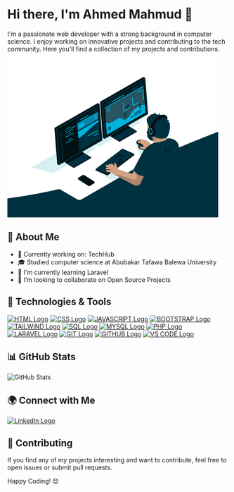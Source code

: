 # Hi there, I'm Ahmed Mahmud 👋

I'm a passionate web developer with a strong background in computer science. I enjoy working on innovative projects and contributing to the tech community. Here you'll find a collection of my projects and contributions.

![Developer GIF](/giphy.gif)

## 🚀 About Me

- 💼 Currently working on: TechHub
- 🎓 Studied computer science at Abubakar Tafawa Balewa University
- 🌱 I'm currently learning Laravel
- 👯 I’m looking to collaborate on Open Source Projects

## 🔧 Technologies & Tools

[![HTML Logo](https://img.icons8.com/fluency/48/html-5.png)](https://www.w3schools.com/html/)
[![CSS Logo](https://img.icons8.com/fluency/48/css3.png)](https://www.w3schools.com/css/)
[![JAVASCRIPT Logo](https://img.icons8.com/fluency/48/javascript.png)](https://www.w3schools.com/js/)
[![BOOTSTRAP Logo](https://img.icons8.com/fluency/48/bootstrap.png)](https://getbootstrap.com/)
[![TAILWIND Logo](https://img.icons8.com/fluency/48/tailwind_css.png)](https://tailwindcss.com/)
[![SQL Logo](https://img.icons8.com/arcade/48/sql.png)](https://www.w3schools.com/sql/)
[![MYSQL Logo](https://img.icons8.com/fluency/48/mysql-logo.png)](https://www.mysql.com/)
[![PHP Logo](https://img.icons8.com/officel/48/php-logo.png)](https://www.php.net/)
[![LARAVEL Logo](https://img.icons8.com/fluency/48/laravel.png)](https://laravel.com/)
[![GIT Logo](https://img.icons8.com/color/48/git.png)](https://git-scm.com/)
[![GITHUB Logo](https://img.icons8.com/fluency/48/github.png)](https://github.com/)
[![VS CODE Logo](https://img.icons8.com/fluency/48/visual-studio-code-insides.png)](https://code.visualstudio.com/)

## 📊 GitHub Stats

![GitHub Stats](https://github-readme-stats.vercel.app/api?username=dDevAhmed&show_icons=true&count_private=true&hide=prs&theme=radical)

## 🌍 Connect with Me

[![LinkedIn Logo](https://img.icons8.com/fluency/48/linkedin.png)](http://linkedin.com/in/ahmedmahmud)

## 🤝 Contributing

If you find any of my projects interesting and want to contribute, feel free to open issues or submit pull requests.

Happy Coding! 😊
